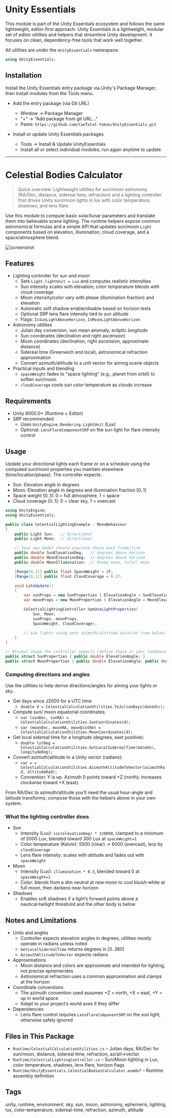 # Unity Essentials

This module is part of the Unity Essentials ecosystem and follows the same lightweight, editor-first approach.
Unity Essentials is a lightweight, modular set of editor utilities and helpers that streamline Unity development. It focuses on clean, dependency-free tools that work well together.

All utilities are under the `UnityEssentials` namespace.

```csharp
using UnityEssentials;
```

## Installation

Install the Unity Essentials entry package via Unity's Package Manager, then install modules from the Tools menu.

- Add the entry package (via Git URL)
    - Window → Package Manager
    - "+" → "Add package from git URL…"
    - Paste: `https://github.com/CanTalat-Yakan/UnityEssentials.git`

- Install or update Unity Essentials packages
    - Tools → Install & Update UnityEssentials
    - Install all or select individual modules; run again anytime to update

---

# Celestial Bodies Calculator

> Quick overview: Lightweight utilities for sun/moon astronomy (RA/Dec, distance, sidereal time, refraction) and a lighting controller that drives Unity sun/moon lights in lux with color temperature, shadows, and lens flare.

Use this module to compute basic solar/lunar parameters and translate them into believable scene lighting. The runtime helpers expose common astronomical formulas and a simple API that updates sun/moon `Light` components based on elevation, illumination, cloud coverage, and a space/atmosphere blend.

![screenshot](Documentation/Screenshot.png)

## Features
- Lighting controller for sun and moon
  - Sets `Light.lightUnit = Lux` and computes realistic intensities
  - Sun intensity scales with elevation; color temperature blends with cloud coverage
  - Moon intensity/color vary with phase (illumination fraction) and elevation
  - Automatic soft shadow enable/disable based on horizon tests
  - Optional SRP lens flare intensity tied to sun altitude
  - Flags: `IsSunLightAboveHorizon`, `IsMoonLightAboveHorizon`
- Astronomy utilities
  - Julian day conversion, sun mean anomaly, ecliptic longitude
  - Sun coordinates (declination and right ascension)
  - Moon coordinates (declination, right ascension, approximate distance)
  - Sidereal time (Greenwich and local), astronomical refraction approximation
  - Convert azimuth/altitude to a unit vector for aiming scene objects
- Practical inputs and blending
  - `spaceWeight` fades to "space lighting" (e.g., planet from orbit) to soften sun/moon
  - `cloudCoverage` cools sun color temperature as clouds increase

## Requirements
- Unity 6000.0+ (Runtime + Editor)
- SRP recommended
  - Uses `UnityEngine.Rendering.LightUnit` (Lux)
  - Optional: `LensFlareComponentSRP` on the sun light for flare intensity control

## Usage

Update your directional lights each frame or on a schedule using the computed sun/moon properties you maintain elsewhere (time/location/phase). The controller expects:
- Sun: Elevation angle in degrees
- Moon: Elevation angle in degrees and illumination fraction [0..1]
- Space weight [0..1]: 0 = full atmosphere, 1 = space
- Cloud coverage [0..1]: 0 = clear sky, 1 = overcast

```csharp
using UnityEngine;
using UnityEssentials;

public class CelestialLightingExample : MonoBehaviour
{
    public Light Sun;   // Directional
    public Light Moon;  // Directional

    // Your own model should populate these each frame/tick
    public double SunElevationDeg;   // degrees above horizon
    public double MoonElevationDeg;  // degrees above horizon
    public double MoonIllumination;  // 0=new moon, 1=full moon

    [Range(0,1)] public float SpaceWeight = 0f;
    [Range(0,1)] public float CloudCoverage = 0.2f;

    void LateUpdate()
    {
        var sunProps = new SunProperties { ElevationAngle = SunElevationDeg };
        var moonProps = new MoonProperties { ElevationAngle = MoonElevationDeg, Illumination = MoonIllumination };

        CelestialLightingController.UpdateLightProperties(
            Sun, Moon,
            sunProps, moonProps,
            SpaceWeight, CloudCoverage);

        // Aim lights using your azimuth/altitude solution (see below)
    }
}

// Minimal shape the controller expects (define these in your codebase)
public struct SunProperties { public double ElevationAngle; }
public struct MoonProperties { public double ElevationAngle; public double Illumination; }
```

### Computing directions and angles
Use the utilities to help derive directions/angles for aiming your lights or sky.

- Get days since J2000 for a UTC time:
  - `double d = CelestialCalculationUtilities.ToJulianDays(dateUtc);`
- Compute sun/ moon equatorial coordinates:
  - `var (sunDec, sunRA) = CelestialCalculationUtilities.SunCoordinates(d);`
  - `var (moonDec, moonRA, moonDistKm) = CelestialCalculationUtilities.MoonCoordinates(d);`
- Get local sidereal time for a longitude (degrees, east positive):
  - `double lstDeg = CelestialCalculationUtilities.GetLocalSiderealTime(dateUtc, longitudeDeg);`
- Convert azimuth/altitude to a Unity vector (radians):
  - `var v = CelestialCalculationUtilities.AzimuthAltitudeToVector(azimuthRad, altitudeRad);`
  - Convention: Y is up. Azimuth 0 points toward +Z (north); increases clockwise toward +X (east).

From RA/Dec to azimuth/altitude you’ll need the usual hour-angle and latitude transforms; compose those with the helpers above in your own system.

### What the lighting controller does
- Sun
  - Intensity (Lux): `sin(elevationDeg) * 120000`, clamped to a minimum of 5000 Lux; blended toward 300 Lux at `spaceWeight=1`
  - Color temperature (Kelvin): 5500 (clear) → 6000 (overcast), lerp by `cloudCoverage`
  - Lens flare intensity: scales with altitude and fades out with `spaceWeight`
- Moon
  - Intensity (Lux): `illumination * 0.5`, blended toward 0 at `spaceWeight=1`
  - Color: blends from a dim neutral at new moon to cool bluish‑white at full moon, then darkens near horizon
- Shadows
  - Enables soft shadows if a light’s forward points above a nautical‑twilight threshold and the other body is below

## Notes and Limitations
- Units and angles
  - Controller expects elevation angles in degrees; utilities mostly operate in radians unless noted
  - `GetLocalSiderealTime` returns degrees in [0..360)
  - `AzimuthAltitudeToVector` expects radians
- Approximations
  - Moon distance and colors are approximate and intended for lighting, not precise ephemerides
  - Astronomical refraction uses a common approximation and clamps at the horizon
- Coordinate conventions
  - The azimuth convention used assumes +Z = north, +X = east, +Y = up in world space
  - Adapt to your project’s world axes if they differ
- Dependencies
  - Lens flare control requires `LensFlareComponentSRP` on the sun light; otherwise safely ignored

## Files in This Package
- `Runtime/CelestialCalculationUtilities.cs` – Julian days, RA/Dec for sun/moon, distance, sidereal time, refraction, az/alt→vector
- `Runtime/CelestialLightingController.cs` – Sun/Moon lighting in Lux, color temperature, shadows, lens flare, horizon flags
- `Runtime/UnityEssentials.CelestialBodiesCalculator.asmdef` – Runtime assembly definition

## Tags
unity, runtime, environment, sky, sun, moon, astronomy, ephemeris, lighting, lux, color-temperature, sidereal-time, refraction, azimuth, altitude
